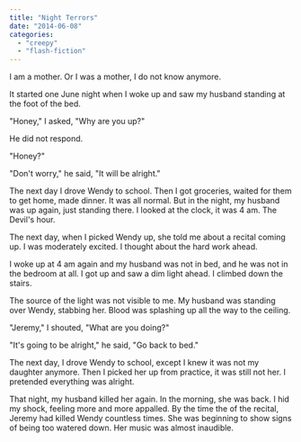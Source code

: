 ```yaml
---
title: "Night Terrors"
date: "2014-06-08"
categories: 
  - "creepy"
  - "flash-fiction"
---
```


I am a mother. Or I was a mother, I do not know anymore.

It started one June night when I woke up and saw my husband standing at the foot of the bed.

"Honey," I asked, "Why are you up?"

He did not respond.

"Honey?"

"Don't worry," he said, "It will be alright."

The next day I drove Wendy to school. Then I got groceries, waited for them to get home, made dinner. It was all normal. But in the night, my husband was up again, just standing there. I looked at the clock, it was 4 am. The Devil's hour.

The next day, when I picked Wendy up, she told me about a recital coming up. I was moderately excited. I thought about the hard work ahead.

I woke up at 4 am again and my husband was not in bed, and he was not in the bedroom at all. I got up and saw a dim light ahead. I climbed down the stairs.

The source of the light was not visible to me. My husband was standing over Wendy, stabbing her. Blood was splashing up all the way to the ceiling.

"Jeremy," I shouted, "What are you doing?"

"It's going to be alright," he said, "Go back to bed."

The next day, I drove Wendy to school, except I knew it was not my daughter anymore. Then I picked her up from practice, it was still not her. I pretended everything was alright.

That night, my husband killed her again. In the morning, she was back. I hid my shock, feeling more and more appalled. By the time the of the recital, Jeremy had killed Wendy countless times. She was beginning to show signs of being too watered down. Her music was almost inaudible.
